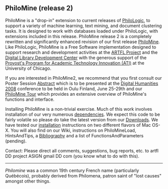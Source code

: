 ## PhiloMine (release 2) ##



PhiloMine is a "drop-in" extension to current  releases of [PhiloLogic](http://philologic.uchicago.edu/), to support a variety of machine learning, text mining, and document clustering tasks. It is designed to work with databases loaded under PhiloLogic, with extensions included in this release. PhiloMine release 2 is a completely rewritten and significantly enhanced revision of our first release
[PhiloMine](http://philologic.uchicago.edu/philomine/).  Like PhiloLogic, PhiloMine is a Free Software implementation designed to support research and development activities at the [ARTFL Project](http://humanities.uchicago.edu/orgs/ARTFL/) and the [Digital Library Development Center](http://dldc.lib.uchicago.edu/) with the generous support of the
[Provost's Program for Academic Technology Innovation (ATI)](http://ati.uchicago.edu/) at
the University of Chicago.

If you are interested in PhiloMine2, we recommend that you first consult our Poster Session  [Abstract](http://docs.google.com/Doc?id=dd8kdbp5_8dkx57w) which is to be presented at the [Digital Humanities 2008](http://www.ekl.oulu.fi/dh2008/) conference to be held in Oulu Finland, June 25-29th and our
[PhiloMine Tour](http://docs.google.com/Present?id=ddj2s2rb_74hcggqbhm&skipauth=true) which provides an extensive overview of PhiloMine's functions and interface.

Installing PhiloMine is a non-trivial exercise.  Much of this work involves installation of our very numerous
[dependencies](http://code.google.com/p/philomine/wiki/DependencyList). We expect this code to be fairly volatile so please do take the latest version from our
[Downloads](http://code.google.com/p/philomine/downloads/list).  We have tested our
[installation](http://code.google.com/p/philomine/wiki/InstallationInstructions) instructions on two different flavors of Mac OS-X.  You will also find on our Wiki, instructions on PhiloMineLoad, HintsAndTips, a
[Bibliography](http://code.google.com/p/philomine/wiki/Bibliography) and a list of FunctionsAndParameters (pending).


Contact: Please direct all comments, suggestions, bug reports, etc. to
artfl DD project ASIGN gmail DD com (you know what to do with this).



---


_Philomine_ was a common 19th century French name (particularly Québécois), probably derived from Philomena, patron saint of "lost causes" amongst other things.

